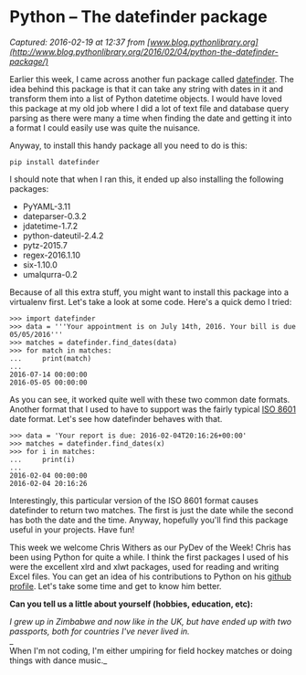 # Python – The datefinder package

_Captured: 2016-02-19 at 12:37 from [www.blog.pythonlibrary.org](http://www.blog.pythonlibrary.org/2016/02/04/python-the-datefinder-package/)_

Earlier this week, I came across another fun package called [datefinder](https://github.com/akoumjian/datefinder). The idea behind this package is that it can take any string with dates in it and transform them into a list of Python datetime objects. I would have loved this package at my old job where I did a lot of text file and database query parsing as there were many a time when finding the date and getting it into a format I could easily use was quite the nuisance.

Anyway, to install this handy package all you need to do is this:

`pip install datefinder`

I should note that when I ran this, it ended up also installing the following packages:

  * PyYAML-3.11 
  * dateparser-0.3.2
  * jdatetime-1.7.2
  * python-dateutil-2.4.2
  * pytz-2015.7
  * regex-2016.1.10
  * six-1.10.0
  * umalqurra-0.2

Because of all this extra stuff, you might want to install this package into a virtualenv first. Let's take a look at some code. Here's a quick demo I tried:
    
    
    >>> import datefinder
    >>> data = '''Your appointment is on July 14th, 2016. Your bill is due 05/05/2016'''
    >>> matches = datefinder.find_dates(data)
    >>> for match in matches:
    ... 	print(match)
    ... 
    2016-07-14 00:00:00
    2016-05-05 00:00:00

As you can see, it worked quite well with these two common date formats. Another format that I used to have to support was the fairly typical [ISO 8601](https://en.wikipedia.org/wiki/ISO_8601) date format. Let's see how datefinder behaves with that.
    
    
    >>> data = 'Your report is due: 2016-02-04T20:16:26+00:00'
    >>> matches = datefinder.find_dates(x)
    >>> for i in matches: 
    ...     print(i)
    ... 
    2016-02-04 00:00:00
    2016-02-04 20:16:26

Interestingly, this particular version of the ISO 8601 format causes datefinder to return two matches. The first is just the date while the second has both the date and the time. Anyway, hopefully you'll find this package useful in your projects. Have fun!

  


This week we welcome Chris Withers as our PyDev of the Week! Chris has been using Python for quite a while. I think the first packages I used of his were the excellent xlrd and xlwt packages, used for reading and writing Excel files. You can get an idea of his contributions to Python on his [github profile](https://github.com/cjw296). Let's take some time and get to know him better.

**Can you tell us a little about yourself (hobbies, education, etc):**

_I grew up in Zimbabwe and now like in the UK, but have ended up with two passports, both for countries I've never lived in._  
_  
When I'm not coding, I'm either umpiring for field hockey matches or doing things with dance music._
